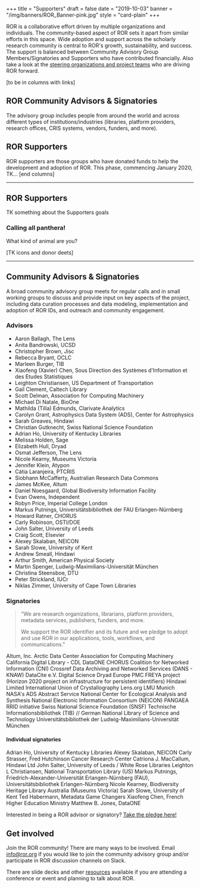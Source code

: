 +++
title = "Supporters"
draft = false
date = "2019-10-03"
banner = "/img/banners/ROR_Banner-pink.jpg"
style = "card-plain"
+++

ROR is a collaborative effort driven by multiple organizations and individuals. The community-based aspect of ROR sets it apart from similar efforts in this space. Wide adoption and support across the scholarly research community is central to ROR's growth, sustainability, and success. The support is balanced between Community Advisory Group Members/Signatories and Supporters who have contributed financially. Also take a look at the [steering organizations and project teams](/about) who are driving ROR forward.

[to be in columns with links]
## ROR Community Advisors & Signatories

The advisory group includes people from around the world and across different types of institutions/industries (libraries, platform providers, research offices, CRIS systems, vendors, funders, and more).

## ROR Supporters

ROR supporters are those groups who have donated funds to help the development and adoption of ROR. This phase, commencing January 2020, TK...
[end columns]

---

## ROR Supporters

TK something about the Supporters goals

### Calling all panthera!

What kind of animal are you?

[TK icons and donor deets]



---

## Community Advisors & Signatories

A broad community advisory group meets for regular calls and in small working groups to discuss and provide input on key aspects of the project, including data curation processes and data modeling, implementation and adoption of ROR IDs, and outreach and community engagement.

### Advisors

-   Aaron Ballagh, The Lens    
-   Anita Bandrowski, UCSD    
-   Christopher Brown, Jisc    
-   Rebecca Bryant,	OCLC    
-   Marleen Burger,	TIB    
-   Xiaofeng (Xavier) Chen,	Sous Direction des Systèmes d'Information et des Etudes Statistiques    
-   Leighton Christiansen, US Department of Transportation    
-   Gail Clement,	Caltech Library    
-   Scott Delman,	Association for Computing Machinery    
-   Michael Di Natale, BioOne    
-   Mathilda (Tilla) Edmunds,	Clarivate Analytics    
-   Carolyn Grant, Astrophysics Data System (ADS), Center for Astrophysics
-   Sarah Greaves, Hindawi    
-   Christian Gutknecht, Swiss National Science Foundation    
-   Adrian Ho, University of Kentucky Libraries    
-   Melissa Holden,	Sage    
-   Elizabeth Hull,	Dryad    
-   Osmat Jefferson, The Lens    
-   Nicole Kearny, Museums Victoria    
-   Jennifer Klein,	Atypon    
-   Cátia Laranjeira,	PTCRIS    
-   Siobhann McCafferty, Australian Research Data Commons    
-   James McKee, Altum    
-   Daniel Noesgaard,	Global Biodiversity Information Facility    
-   Evan Owens,	Independent    
-   Robyn Price,	Imperial College London    
-   Markus Putnings,	Universitätsbibliothek der FAU Erlangen-Nürnberg    
-   Howard Ratner, CHORUS    
-   Carly Robinson, OSTI/DOE    
-   John Salter, University of Leeds    
-   Craig Scott, Elsevier    
-   Alexey Skalaban, NEICON    
-   Sarah  Slowe,	University of Kent    
-   Andrew Smeall, Hindawi    
-   Arthur Smith,	American Physical Society    
-   Martin Spenger,	Ludwig-Maximilians-Universität München
-   Christina Steensboe, DTU    
-   Peter Strickland,	IUCr    
-   Niklas Zimmer, University of Cape Town Libraries    

### Signatories

> "We are research organizations, librarians, platform providers, metadata services, publishers, funders, and more.
>
> We support the ROR identifier and its future and we pledge to adopt and use ROR in our applications, tools, workflows, and communications."

Altum, Inc.
Arctic Data Center
Association for Computing Machinery
California Digital Library - CDL
DataONE
CHORUS
Coalition for Networked Information (CNI)
Crossref
Data Archiving and Networked Services (DANS - KNAW)
DataCite e.V.
Digital Science
Dryad
Europe PMC
FREYA project (Horizon 2020 project on infrastructure for persistent identifiers)
Hindawi Limited
International Union of Crystallography
Lens.org
LMU Munich
NASA's ADS Abstract Service
National Center for Ecological Analysis and Synthesis
National Electronic Information Consortium (NEICON)
PANGAEA
RRID initiative
Swiss National Science Foundation (SNSF)
Technische Informationsbibliothek (TIB) // German National Library of Science and Technology
Universitätsbibliothek der Ludwig-Maximilians-Universität München

#### Individual signatories
Adrian Ho,	University of Kentucky Libraries
Alexey Skalaban,	NEICON
Carly Strasser,	Fred Hutchinson Cancer Research Center
Catriona J. MacCallum,	Hindawi Ltd
John Salter,	University of Leeds / White Rose Libraries
Leighton L Christiansen,	National Transportation Library (US)
Markus Putnings,	Friedrich-Alexander-Universität Erlangen-Nürnberg (FAU), Universitätsbibliothek Erlangen-Nürnberg
Nicole Kearney,	Biodiversity Heritage Library Australia (Museums Victoria)
Sarah Slowe,	University of Kent
Ted Habermann,	Metadata Game Changers
Xiaofeng Chen,	French Higher Education Ministry
Matthew B. Jones,	DataONE

Interested in being a ROR advisor or signatory? [Take the pledge here!](https://tinyurl.com/ror-supporters)

## Get involved

Join the ROR community! There are many ways to be involved. Email <info@ror.org> if you would like to join the community advisory group and/or participate in ROR discussion channels on Slack.

There are slide decks and other [resources](/resources) available if you are attending a conference or event and planning to talk about ROR.

